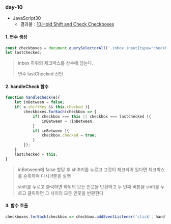 ### day-10

* JavaScript30
  * 결과물 : [10.Hold Shift and Check Checkboxes](https://jjh106.github.io/saturdayJS/day-10/10-HoldShiftandCheckCheckboxes/index.html)

#### 1. 변수 생성

```javascript
const checkboxes = document.querySelectorAll('.inbox input[type="checkbox"]');
let lastChecked;
```

> inbox 하위의 체크박스를 상수에 담는다. 
>
> 변수 lastChecked 선언

#### 2. handleCheck 함수

```javascript
function handleCheck(e){
	let inBetween = false;
	if( e.shiftKey && this.checked ){
		checkboxes.forEach(checkbox => {
			if( checkbox === this || checkbox === lastChecked ){
				inBetween = !inBetween;
			}
			if( inBetween ){
				checkbox.checked = true;
			}
		});
	}
	lastChecked = this;
}
```

> inBetween에 false 할당 후 shift키를 누르고 그것이 체크되어 있다면 체크박스를 순회하며 다시 if문을 실행
>
> shift를 누르고 클릭하면 하위의 모든 인풋을 반환하고 두 번째 버튼을 shift를 누르고 클릭하면 그 사이의 모든 인풋을 반환한다. 

#### 3. 함수 호출

```javascript
checkboxes.forEach(checkbox => checkbox.addEventListener('click', handleCheck));
```

